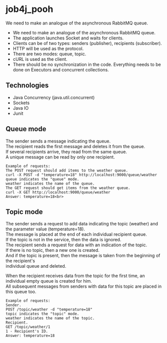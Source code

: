 # job4j_pooh
We need to make an analogue of the asynchronous RabbitMQ queue.<br>
<ul>
    <li>We need to make an analogue of the asynchronous RabbitMQ queue.</li>
    <li>The application launches Socket and waits for clients.</li>
    <li>Clients can be of two types: senders (publisher), recipients (subscriber).</li>
    <li>HTTP will be used as the protocol. </li>
    <li>There are two modes: queue, topic.</li>
    <li>cURL is used as the client.</li>
    <li>There should be no synchronization in the code. Everything needs to be done on Executors and concurrent collections.</li>
</ul>

<h2>Technologies</h2>
<ul>
    <li>Java Concurrency (java.util.concurrent)</li>
    <li>Sockets</li>
    <li>Java IO</li>
    <li>Junit</li>
</ul>

<h2>Queue mode</h2>
<p>
    The sender sends a message indicating the queue.<br>
    The recipient reads the first message and deletes it from the queue.<br>
    If several recipients arrive, they read from the same queue.<br>
    A unique message can be read by only one recipient.
    
    Example of requests:
    The POST request should add items to the weather queue.
    curl -X POST -d "temperature=18" http://localhost:9000/queue/weather
    queue indicates the "queue" mode.
    weather indicates the name of the queue.
    The GET request should get items from the weather queue.
    curl -X GET http://localhost:9000/queue/weather
    Answer: temperature=18<br>
</p>
<h2>Topic mode</h2>
<p>
  The sender sends a request to add data indicating the topic (weather) and the parameter value (temperature=18).<br>
  The message is placed at the end of each individual recipient queue.<br>
  If the topic is not in the service, then the data is ignored.<br>
  The recipient sends a request for data with an indication of the topic.<br>
  If there is no topic, then a new one is created.<br>
  And if the topic is present, then the message is taken from the beginning of the recipient's <br>
  individual queue and deleted.
    
   When the recipient receives data from the topic for the first time, an individual empty queue is created for him.<br>
   All subsequent messages from senders with data for this topic are placed in this queue too.<br>
    
    Example of requests:
    Sender.
    POST /topic/weather -d "temperature=18"
    topic indicates the "topic" mode.
    weather indicates the name of the topic.
    Recipient.
    GET /topic/weather/1
    1 - Recipient's ID.
    Answer: temperature=18
</p>
